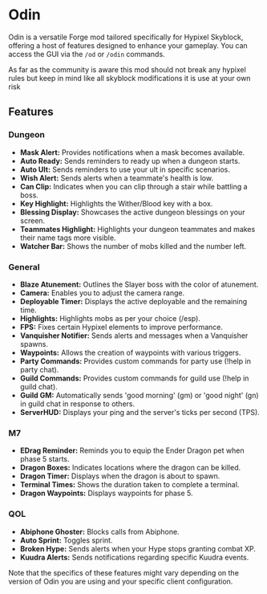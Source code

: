 # Odin

Odin is a versatile Forge mod tailored specifically for Hypixel Skyblock, offering a host of features designed to enhance your gameplay. You can access the GUI via the `/od` or `/odin` commands.

As far as the community is aware this mod should not break any hypixel rules but keep in mind like all skyblock modifications it is use at your own risk
## Features

### Dungeon
- **Mask Alert:** Provides notifications when a mask becomes available.
- **Auto Ready:** Sends reminders to ready up when a dungeon starts.
- **Auto Ult:** Sends reminders to use your ult in specific scenarios.
- **Wish Alert:** Sends alerts when a teammate's health is low.
- **Can Clip:** Indicates when you can clip through a stair while battling a boss.
- **Key Highlight:** Highlights the Wither/Blood key with a box.
- **Blessing Display:** Showcases the active dungeon blessings on your screen.
- **Teammates Highlight:** Highlights your dungeon teammates and makes their name tags more visible.
- **Watcher Bar:** Shows the number of mobs killed and the number left.

### General
- **Blaze Atunement:** Outlines the Slayer boss with the color of atunement.
- **Camera:** Enables you to adjust the camera range.
- **Deployable Timer:** Displays the active deployable and the remaining time.
- **Highlights:** Highlights mobs as per your choice (/esp).
- **FPS:** Fixes certain Hypixel elements to improve performance.
- **Vanquisher Notifier:** Sends alerts and messages when a Vanquisher spawns.
- **Waypoints:** Allows the creation of waypoints with various triggers.
- **Party Commands:** Provides custom commands for party use (!help in party chat).
- **Guild Commands:** Provides custom commands for guild use (!help in guild chat).
- **Guild GM:** Automatically sends 'good morning' (gm) or 'good night' (gn) in guild chat in response to others.
- **ServerHUD:** Displays your ping and the server's ticks per second (TPS).

### M7
- **EDrag Reminder:** Reminds you to equip the Ender Dragon pet when phase 5 starts.
- **Dragon Boxes:** Indicates locations where the dragon can be killed.
- **Dragon Timer:** Displays when the dragon is about to spawn.
- **Terminal Times:** Shows the duration taken to complete a terminal.
- **Dragon Waypoints:** Displays waypoints for phase 5.

### QOL
- **Abiphone Ghoster:** Blocks calls from Abiphone.
- **Auto Sprint:** Toggles sprint.
- **Broken Hype:** Sends alerts when your Hype stops granting combat XP.
- **Kuudra Alerts:** Sends notifications regarding specific Kuudra events.

Note that the specifics of these features might vary depending on the version of Odin you are using and your specific client configuration.
